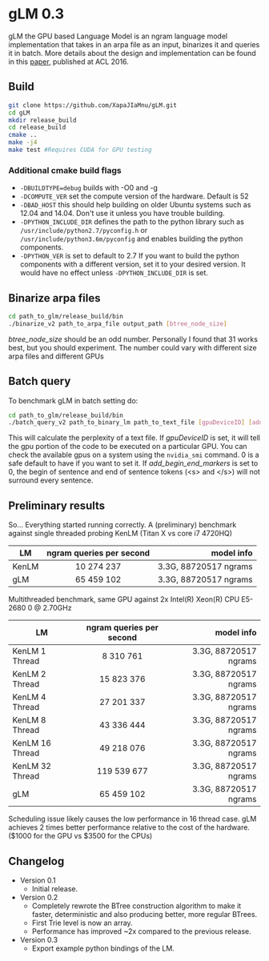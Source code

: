 # gLM 0.3
gLM the GPU based Language Model is an ngram language model implementation that takes in an arpa file as an input, binarizes it and queries it in batch. More details about the design and implementation can be found in this [paper](http://aclweb.org/anthology/P/P16/P16-1183.pdf), published at ACL 2016.

## Build
```bash
git clone https://github.com/XapaJIaMnu/gLM.git
cd gLM
mkdir release_build
cd release_build
cmake ..
make -j4
make test #Requires CUDA for GPU testing
```

### Additional cmake build flags
- `-DBUILDTYPE=debug` builds with -O0 and -g
- `-DCOMPUTE_VER` set the compute version of the hardware. Default is 52
- `-DBAD_HOST` this should help building on older Ubuntu systems such as 12.04 and 14.04. Don't use it unless you have trouble building.
- `-DPYTHON_INCLUDE_DIR` defines the path to the python library such as `/usr/include/python2.7/pyconfig.h` or `/usr/include/python3.6m/pyconfig` and enables building the python components.
- `-DPYTHON_VER` is set to default to 2.7 If you want to build the python components with a different version, set it to your desired version. It would have no effect unless `-DPYTHON_INCLUDE_DIR` is set.


## Binarize arpa files
```bash
cd path_to_glm/release_build/bin
./binarize_v2 path_to_arpa_file output_path [btree_node_size]
```
*btree_node_size* should be an odd number. Personally I found that 31 works best, but you should experiment. The number could vary with different size arpa files and different GPUs

## Batch query
To benchmark gLM in batch setting do:
```bash
cd path_to_glm/release_build/bin
./batch_query_v2 path_to_binary_lm path_to_text_file [gpuDeviceID] [add_begin_end_markers]
```
This will calculate the perplexity of a text file. If *gpuDeviceID* is set, it will tell the gpu portion of the code to be executed on a particular GPU. You can check the available gpus on a system using the `nvidia_smi` command. 0 is a safe default to have if you want to set it. If *add_begin_end_markers* is set to 0, the begin of sentence and end of sentence tokens (\<s\> and \</s\>) will not surround every sentence.

## Preliminary results
So... Everything started running correctly. A (preliminary) benchmark against single threaded probing KenLM (Titan X vs core i7 4720HQ)

| LM  | ngram queries per second | model info          |
|-----|:------------------------:| -------------------:|
|KenLM| 10 274 237               |3.3G, 88720517 ngrams|
|gLM  | 65 459 102               |3.3G, 88720517 ngrams|


Multithreaded benchmark, same GPU against 2x Intel(R) Xeon(R) CPU E5-2680 0 @ 2.70GHz

| LM  | ngram queries per second | model info          |
|-----|:------------------------:| -------------------:|
|KenLM 1 Thread| 8 310 761               |3.3G, 88720517 ngrams|
|KenLM 2 Thread| 15 823 376               |3.3G, 88720517 ngrams|
|KenLM 4 Thread| 27 201 337               |3.3G, 88720517 ngrams|
|KenLM 8 Thread| 43 336 444               |3.3G, 88720517 ngrams|
|KenLM 16 Thread| 49 218 076               |3.3G, 88720517 ngrams|
|KenLM 32 Thread| 119 539 677               |3.3G, 88720517 ngrams|
|gLM  | 65 459 102               |3.3G, 88720517 ngrams|

Scheduling issue likely causes the low performance in 16 thread case. gLM achieves 2 times better performance relative to the cost of the hardware. ($1000 for the GPU vs $3500 for the CPUs)

## Changelog
* Version 0.1
  * Initial release.
* Version 0.2
  * Completely rewrote the BTree construction algorithm to make it faster, deterministic and also producing better, more regular BTrees.
  * First Trie level is now an array.
  * Performance has improved ~2x compared to the previous release.
* Version 0.3
  * Export example python bindings of the LM. 
